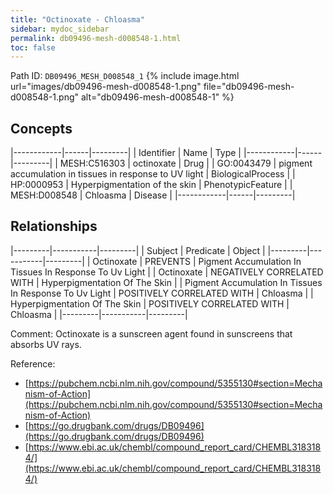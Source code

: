 ```yaml
---
title: "Octinoxate - Chloasma"
sidebar: mydoc_sidebar
permalink: db09496-mesh-d008548-1.html
toc: false 
---
```



Path ID: `DB09496_MESH_D008548_1`
{% include image.html url="images/db09496-mesh-d008548-1.png" file="db09496-mesh-d008548-1.png" alt="db09496-mesh-d008548-1" %}

## Concepts

|------------|------|---------|
| Identifier | Name | Type    |
|------------|------|---------|
| MESH:C516303 | octinoxate | Drug |
| GO:0043479 | pigment accumulation in tissues in response to UV light | BiologicalProcess |
| HP:0000953 | Hyperpigmentation of the skin | PhenotypicFeature |
| MESH:D008548 | Chloasma | Disease |
|------------|------|---------|

## Relationships

|---------|-----------|---------|
| Subject | Predicate | Object  |
|---------|-----------|---------|
| Octinoxate | PREVENTS | Pigment Accumulation In Tissues In Response To Uv Light |
| Octinoxate | NEGATIVELY CORRELATED WITH | Hyperpigmentation Of The Skin |
| Pigment Accumulation In Tissues In Response To Uv Light | POSITIVELY CORRELATED WITH | Chloasma |
| Hyperpigmentation Of The Skin | POSITIVELY CORRELATED WITH | Chloasma |
|---------|-----------|---------|

Comment: Octinoxate is a sunscreen agent found in sunscreens that absorbs UV rays.

Reference: 
  - [https://pubchem.ncbi.nlm.nih.gov/compound/5355130#section=Mechanism-of-Action](https://pubchem.ncbi.nlm.nih.gov/compound/5355130#section=Mechanism-of-Action)
  - [https://go.drugbank.com/drugs/DB09496](https://go.drugbank.com/drugs/DB09496)
  - [https://www.ebi.ac.uk/chembl/compound_report_card/CHEMBL3183184/](https://www.ebi.ac.uk/chembl/compound_report_card/CHEMBL3183184/)

